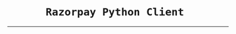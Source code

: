 <div align="center">
  <h1><code>Razorpay Python Client </code></h1> 
  <!-- <p><strong><em>Python bindings for interacting with the Razorpay API This is primarily meant for merchants who wish to perform interactions with the Razorpay API programatically.</em></strong></p> -->
</div>

---
<!-- 
## 📖 Table of Contents

- [Introduction](#%E2%84%B9%EF%B8%8F-introduction)
- [Features](#features)
- [Installation](#installation)
- [Usage](#usage)
- [Contribution](#contribution)
- [License](#license)

## ℹ️ Introduction

**moonwalk** is a 400 KB single-binary executable that can clear your traces while penetration testing a **Unix** machine. It saves the state of system logs pre-exploitation and reverts that state including the filesystem timestamps post-exploitation leaving zero traces of a _ghost in the shell_.

⚠️ **NOTE:** This tool is open-sourced to assist solely in [**Red Team**](https://en.wikipedia.org/wiki/Red_team) operations and in no means is the author liable for repercussions caused by any prohibited use of this tool. Only make use of this in a machine you have permission to test.

## Features

- **Small Executable:** Get started quickly with a `curl` fetch to your target machine.
- **Fast:** Performs all session commands including logging, trace clearing, and filesystem operations in under 5 milliseconds.
- **Reconnaissance:** To save the state of system logs, `moonwalk` finds a world-writable path and saves the session under a dot directory which is removed upon ending the session.
- **Shell History:** Instead of clearing the whole history file, `moonwalk` reverts it back to how it was including the invokation of `moonwalk`.
- **Filesystem Timestamps:** Hide from the Blue Team by reverting the access/modify timestamps of files back to how it was using the [`GET`](#usage) command.

## Installation

```
$ curl -L https://github.com/mufeedvh/moonwalk/releases/download/v1.0.0/moonwalk_linux -o moonwalk
```

(`AMD x86-64`)

**OR**

Download the executable from [**Releases**](https://github.com/mufeedvh/moonwalk/releases) OR Install with `cargo`:

    $ cargo install --git https://github.com/mufeedvh/moonwalk.git
    
[Install Rust/Cargo](https://rust-lang.org/tools/install)

## Build From Source

**Prerequisites:**

* [Git](https://git-scm.org/downloads)
* [Rust](https://rust-lang.org/tools/install)
* Cargo (Automatically installed when installing Rust)
* A C linker (Only for Linux, generally comes pre-installed)

```
$ git clone https://github.com/mufeedvh/moonwalk.git
$ cd moonwalk/
$ cargo build --release
```

The first command clones this repository into your local machine and the last two commands enters the directory and builds the source in release mode.

## Usage

<div align="center">
  <table>
    <tr>
      <td><img height="300" width="400" src="https://user-images.githubusercontent.com/26198477/146672354-9db1e7e5-bb8a-43e5-8b64-b2d1bbea547e.png"></td>
    </tr>
  </table>
</div>

Once you get a shell into the target Unix machine, start a moonwalk session by running this command:

    $ moonwalk start
    
While you're doing recon/exploitation and messing with any files, get the `touch` timestamp command of a file beforehand to revert it back after you've accessed/modified it:

    $ moonwalk get ~/.bash_history
    
Post-exploitation, clear your traces and close the session with this command:

    $ moonwalk finish
    
That's it!

## Contribution

Ways to contribute:

- Suggest a feature
- Report a bug
- Fix something and open a pull request
- Help me document the code
- Spread the word
- Find something I missed which leaves any trace!

## License

Licensed under the MIT License, see <a href="https://github.com/mufeedvh/moonwalk/blob/master/LICENSE">LICENSE</a> for more information. -->
